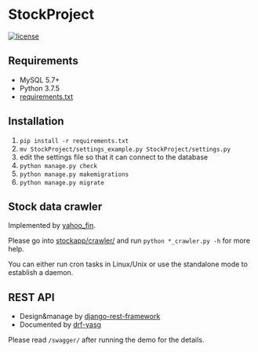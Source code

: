 # StockProject


[![license](https://img.shields.io/badge/license-MIT-blue.svg)](https://github.com/Bluefissure/StockProject/blob/master/LICENSE)


## Requirements

- MySQL 5.7+
- Python 3.7.5
- [requirements.txt](https://github.com/Bluefissure/StockProject/blob/master/requirements.txt)

## Installation

1. `pip install -r requirements.txt`
1. `mv StockProject/settings_example.py StockProject/settings.py`
1. edit the settings file so that it can connect to the database
1. `python manage.py check`
1. `python manage.py makemigrations`
1. `python manage.py migrate`

## Stock data crawler

Implemented by [yahoo_fin](https://github.com/atreadw1492/yahoo_fin).

Please go into [stockapp/crawler/](https://github.com/Bluefissure/StockProject/tree/master/stockapp/crawler) and
 run `python *_crawler.py -h` for more help.

You can either run cron tasks in Linux/Unix or use the standalone mode to establish a daemon.

## REST API
- Design&manage by [django-rest-framework](https://www.django-rest-framework.org/)
- Documented by [drf-yasg](https://github.com/axnsan12/drf-yasg)

Please read `/swagger/` after running the demo for the details.